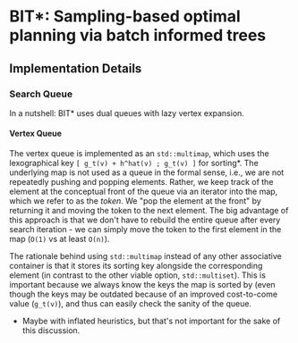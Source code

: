 # BIT*: Sampling-based optimal planning via batch informed trees

## Implementation Details

### Search Queue
In a nutshell: BIT* uses dual queues with lazy vertex expansion. 

#### Vertex Queue
The vertex queue is implemented as an `std::multimap`, which uses the lexographical key `[ g_t(v) + h^hat(v) ; g_t(v) ]` for sorting*. The underlying map is not used as a queue in the formal sense, i.e., we are not repeatedly pushing and popping elements. Rather, we keep track of the element at the conceptual front of the queue via an iterator into the map, which we refer to as the _token_. We "pop the element at the front" by returning it and moving the token to the next element. The big advantage of this approach is that we don't have to rebuild the entire queue after every search iteration - we can simply move the token to the first element in the map (`O(1)` vs at least `O(n)`). 

The rationale behind using `std::multimap` instead of any other associative container is that it stores its sorting key alongside the corresponding element (in contrast to the other viable option, `std::multiset`). This is important because we always know the keys the map is sorted by (even though the keys may be outdated because of an improved cost-to-come value (`g_t(v)`), and thus can easily check the sanity of the queue.

* Maybe with inflated heuristics, but that's not important for the sake of this discussion.